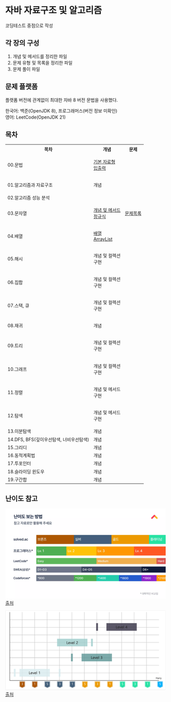 # 자바 자료구조 및 알고리즘

코딩테스트 중점으로 작성

## 각 장의 구성

1. 개념 및 메서드를 정리한 파일
2. 문제 유형 및 목록을 정리한 파일
3. 문제 풀이 파일

## 문제 플랫폼

플랫폼 버전에 관계없이 최대한 자바 8 버전 문법을 사용했다.

한국어: 백준(OpenJDK 8), 프로그래머스(버전 정보 미확인) </br>
영어: LeetCode(OpenJDK 21)

## 목차

<table>
<tr>
<th>목차</th>
<th>개념</th>
<th>문제</th>
</tr>

<tr>
<td>00.문법</td>
<td>

[기본 자료형](/00.Syntax/기본자료형.md) </br>
[입출력](/00.Syntax/입출력.md)

</td>
<td></td>
</tr>

<tr>
<td>01.알고리즘과 자료구조</td>
<td>

개념

</td>
<td></td>
</tr>

<tr>
<td>02.알고리즘 성능 분석</td>
<td>

<!-- [자료형](/00.Syntax/) </br>
[입출력](/00.Syntax/) </br>
[정규식](/00.Syntax/) </br> -->

</td>
<td></td>
</tr>

<tr>
<td>03.문자열</td>
<td>

[개념 및 메서드](/03.String/개념%20및%20메서드.md) </br>
[정규식](/03.String/정규식.md)

</td>
<td>

[문제목록](/03.String/문제목록.md)

</td>
</tr>

<tr>
<td>04.배열</td>
<td>

[배열](/04.Array/배열.md)</br>
[ArrayList](/04.Array/ArrayList.md)

</td>
<td></td>
</tr>

<tr>
<td>05.해시</td>
<td>

개념 및 컬렉션 </br>
구현

</td>
<td></td>
</tr>

<tr>
<td>06.집합</td>
<td>

개념 및 컬렉션 </br>
구현

</td>
<td></td>
</tr>

<tr>
<td>07.스택, 큐</td>
<td>

개념 및 컬렉션 </br>
구현

</td>
<td></td>
</tr>

<tr>
<td>08.재귀</td>
<td>

개념

</td>
<td></td>
</tr>

<tr>
<td>09.트리</td>
<td>

개념 및 컬렉션 </br>
구현

</td>
<td></td>
</tr>

<tr>
<td>10.그래프</td>
<td>

개념 및 컬렉션 </br>
구현

</td>
<td></td>
</tr>

<tr>
<td>11.정렬</td>
<td>

개념 및 메서드 </br>
구현

</td>
<td></td>
</tr>

<tr>
<td>12.탐색</td>
<td>

개념 및 메서드 </br>
구현

</td>
<td></td>
</tr>

<tr>
<td>13.이분탐색</td>
<td>
개념
</td>
<td></td>
</tr>

<tr>
<td>14.DFS, BFS(깊이우선탐색, 너비우선탐색)</td>
<td>
개념 
</td>
<td></td>
</tr>

<tr>
<td>15.그리디</td>
<td>
개념 
</td>
<td></td>
</tr>

<tr>
<td>16.동적계획법</td>
<td>
개념 
</td>
<td></td>
</tr>

<tr>
<td>17.투포인터</td>
<td>
개념 
</td>
<td></td>
</tr>

<tr>
<td>18.슬라이딩 윈도우</td>
<td>
개념 
</td>
<td></td>
</tr>

<tr>
<td>19.구간합</td>
<td>
개념 
</td>
<td></td>
</tr>

</table>

## 난이도 참고

![Image](/난이도%20참고%2001.webp)
[출처](https://www.slideshare.net/slideshow/kucc-2022-4/251739276)

![Image](/난이도%20참고%2002.png)
[출처](https://haesoo9410.tistory.com/351)

<!-- 혹시 모를 진행상태바 표기 예제
![](https://progress-bar.xyz/26/?scale=27&&width=500&color=babaca&suffix=/27) -->
